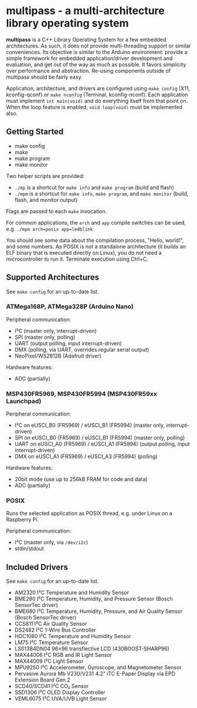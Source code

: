 # multipass - a multi-architecture library operating system

**multipass** is a C++ Library Operating System for a few embedded
architectures.  As such, it does not provide multi-threading support or similar
conveniences.  Its objective is similar to the Arduino environment: provide a
simple framework for embedded application/driver development and evaluation,
and get out of the way as much as possible. It favors simplicity over
performance and abstraction.  Re-using components outside of multipass should
be fairly easy.

Application, architecture, and drivers are configured using `make config` (X11,
kconfig-qconf) or `make nconfig` (Terminal, kconfig-nconf). Each application
must implement `int main(void)` and do everything itself from that point on.
When the loop feature is enabled, `void loop(void)` must be implemented also.

## Getting Started

* make config
* make
* make program
* make monitor

Two helper scripts are provided:

* `./mp` is a shortcut for `make info` and `make program` (build and flash)
* `./mpm` is a shortcut for `make info`, `make program`, and `make monitor` (build, flash, and monitor output)

Flags are passed to each `make` invocation.

For common applications, the `arch` and `app` compile switches can be used,
e.g. `./mpm arch=posix app=ledblink`

You should see some data about the compilation process, "Hello, world!", and
some numbers. As POSIX is not a standalone architecture (it builds an ELF
binary that is executed directly on Linux), you do not need a microcontroller
to run it. Terminate execution using Ctrl+C.

## Supported Architectures

See `make config` for an up-to-date list.

### ATMega168P, ATMega328P (Arduino Nano)

Peripheral communication:

* I²C (master only, interrupt-driven)
* SPI (master only, polling)
* UART (output polling, input interrupt-driven)
* DMX (polling, via UART, overrides regular serial output)
* NeoPixel/WS2812B (Adafruit driver)

Hardware features:

* ADC (partially)

### MSP430FR5969, MSP430FR5994 (MSP430FR59xx Launchpad)

Peripheral communication:

* I²C on eUSCI\_B0 (FR5969) / eUSCI\_B1 (FR5994) (master only, interrupt-driven)
* SPI on eUSCI\_B0 (FR5969) / eUSCI\_B1 (FR5994) (master only, polling)
* UART on eUSCI\_A0 (FR5969) / eUSCI\_A1 (FR5994) (output polling, input interrupt-driven)
* DMX on eUSCI\_A1 (FR5969) / eUSCI\_A3 (FR5994) (polling)

Hardware features:

* 20bit mode (use up to 256kB FRAM for code and data)
* ADC (partially)

### POSIX

Runs the selected application as POSIX thread, e.g. under Linux on a Raspberry Pi.

Peripheral communication:

* I²C (master only, via `/dev/i2c`)
* stdin/stdout

## Included Drivers

See `make config` for an up-to-date list.

* AM2320 I²C Temperature and Humidity Sensor
* BME280 I²C Temperature, Humidity, and Pressure Sensor (Bosch SensorTec driver)
* BME680 I²C Temperature, Humidity, Pressure, and Air Quality Sensor (Bosch SensorTec driver)
* CCS811 I²C Air Quality Sensor
* DS2482 I²C 1-Wire Bus Controller
* HDC1080 I²C Temperature and Humidity Sensor
* LM75 I²C Temperature Sensor
* LS013B4DN04 96×96 transflective LCD (430BOOST-SHARP96)
* MAX44006 I²C RGB and IR Light Sensor
* MAX44009 I²C Light Sensor
* MPU9250 I²C Accelerometer, Gyroscope, and Magnetometer Sensor
* Pervasive Aurora Mb V230/V231 4.2" iTC E-Paper Display via EPD Extension Board Gen 2
* SCD40/SCD41 I²C CO₂ Sensor
* SSD1306 I²C OLED Display Controller
* VEML6075 I²C UVA/UVB Light Sensor
